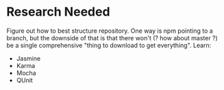 # Research Needed

Figure out how to best structure repository.  One way is npm pointing to a branch, but the downside of that is that
there won't (?  how about master ?) be a single comprehensive "thing to download to get everything".
Learn:

* Jasmine
* Karma
* Mocha
* QUnit
